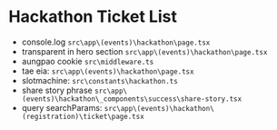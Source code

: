 # Hackathon Ticket List

- console.log `src\app\(events)\hackathon\page.tsx`
- transparent in hero section `src\app\(events)\hackathon\page.tsx`
- aungpao cookie `src\middleware.ts`
- tae eia: `src\app\(events)\hackathon\page.tsx`
- slotmachine: `src\constants\hackathon.ts`
- share story phrase `src\app\(events)\hackathon\_components\success\share-story.tsx`
- query searchParams: `src\app\(events)\hackathon\(registration)\ticket\page.tsx`
